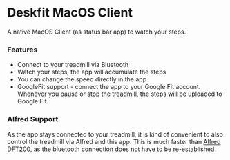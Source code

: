 #  Deskfit MacOS Client

A native MacOS Client (as status bar app) to watch your steps.

### Features

* Connect to your treadmill via Bluetooth
* Watch your steps, the app will accumulate the steps
* You can change the speed directly in the app
* GoogleFit support - connect the app to your Google Fit account. Whenever you pause or stop the treadmill, the steps will be uploaded to Google Fit.

### Alfred Support

As the app stays connected to your treadmill, it is kind of convenient to also control the treadmill via Alfred and this app. This is much faster than [Alfred DFT200](https://github.com/klassm/alfred-dft200), as the bluetooth connection does not have to be re-established.

